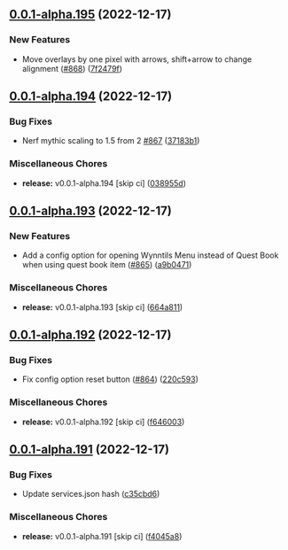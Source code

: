 ## [0.0.1-alpha.195](https://github.com/Wynntils/Artemis/compare/v0.0.1-alpha.194...v0.0.1-alpha.195) (2022-12-17)


### New Features

* Move overlays by one pixel with arrows, shift+arrow to change alignment ([#868](https://github.com/Wynntils/Artemis/issues/868)) ([7f2479f](https://github.com/Wynntils/Artemis/commit/7f2479fa597d2fd444ffd3aa9911d9acf263d9eb))

## [0.0.1-alpha.194](https://github.com/Wynntils/Artemis/compare/v0.0.1-alpha.193...v0.0.1-alpha.194) (2022-12-17)


### Bug Fixes

* Nerf mythic scaling to 1.5 from 2 [#867](https://github.com/Wynntils/Artemis/issues/867) ([37183b1](https://github.com/Wynntils/Artemis/commit/37183b1d5e1d7d2e0e2e538cc0d4864bcbe190bd))


### Miscellaneous Chores

* **release:** v0.0.1-alpha.194 [skip ci] ([038955d](https://github.com/Wynntils/Artemis/commit/038955db8708adf2a9434ad1093427a63bf4abc8))

## [0.0.1-alpha.193](https://github.com/Wynntils/Artemis/compare/v0.0.1-alpha.192...v0.0.1-alpha.193) (2022-12-17)


### New Features

* Add a config option for opening Wynntils Menu instead of Quest Book when using quest book item ([#865](https://github.com/Wynntils/Artemis/issues/865)) ([a9b0471](https://github.com/Wynntils/Artemis/commit/a9b0471fe766e67e90ad70b055c1e4f471e99c07))


### Miscellaneous Chores

* **release:** v0.0.1-alpha.193 [skip ci] ([664a811](https://github.com/Wynntils/Artemis/commit/664a811620b84cbe2164bdf481e50a1aae612265))

## [0.0.1-alpha.192](https://github.com/Wynntils/Artemis/compare/v0.0.1-alpha.191...v0.0.1-alpha.192) (2022-12-17)


### Bug Fixes

* Fix config option reset button ([#864](https://github.com/Wynntils/Artemis/issues/864)) ([220c593](https://github.com/Wynntils/Artemis/commit/220c593a761d99ddeceee448c226c6fd74438e05))


### Miscellaneous Chores

* **release:** v0.0.1-alpha.192 [skip ci] ([f646003](https://github.com/Wynntils/Artemis/commit/f6460038a8128e2855e1d7426cc6d200af59cbb1))

## [0.0.1-alpha.191](https://github.com/Wynntils/Artemis/compare/v0.0.1-alpha.190...v0.0.1-alpha.191) (2022-12-17)


### Bug Fixes

* Update services.json hash ([c35cbd6](https://github.com/Wynntils/Artemis/commit/c35cbd66a64e88654a3b65b733b06e49182ede1a))


### Miscellaneous Chores

* **release:** v0.0.1-alpha.191 [skip ci] ([f4045a8](https://github.com/Wynntils/Artemis/commit/f4045a8aea31de4583dfe59e2f284e67a019720b))

